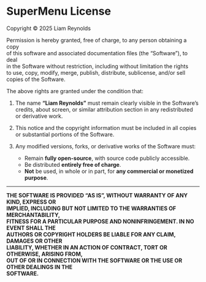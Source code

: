 # SuperMenu License

Copyright © 2025 Liam Reynolds

Permission is hereby granted, free of charge, to any person obtaining a copy  
of this software and associated documentation files (the “Software”), to deal  
in the Software without restriction, including without limitation the rights  
to use, copy, modify, merge, publish, distribute, sublicense, and/or sell  
copies of the Software.

The above rights are granted under the condition that:

1. The name **“Liam Reynolds”** must remain clearly visible in the Software’s  
   credits, about screen, or similar attribution section in any redistributed  
   or derivative work.

2. This notice and the copyright information must be included in all copies  
   or substantial portions of the Software.

3. Any modified versions, forks, or derivative works of the Software must:  
   - Remain **fully open-source**, with source code publicly accessible.  
   - Be distributed **entirely free of charge**.  
   - **Not** be used, in whole or in part, for **any commercial or monetized purpose**.

---

**THE SOFTWARE IS PROVIDED “AS IS”, WITHOUT WARRANTY OF ANY KIND, EXPRESS OR  
IMPLIED, INCLUDING BUT NOT LIMITED TO THE WARRANTIES OF MERCHANTABILITY,  
FITNESS FOR A PARTICULAR PURPOSE AND NONINFRINGEMENT. IN NO EVENT SHALL THE  
AUTHORS OR COPYRIGHT HOLDERS BE LIABLE FOR ANY CLAIM, DAMAGES OR OTHER  
LIABILITY, WHETHER IN AN ACTION OF CONTRACT, TORT OR OTHERWISE, ARISING FROM,  
OUT OF OR IN CONNECTION WITH THE SOFTWARE OR THE USE OR OTHER DEALINGS IN THE  
SOFTWARE.**
